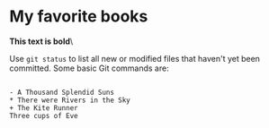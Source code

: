 # My favorite books

 **This text is bold**\

Use `git status` to list all new or modified files that haven&#39;t yet been committed.
 Some basic Git commands are:
 ```
 
- A Thousand Splendid Suns
* There were Rivers in the Sky
 + The Kite Runner
 Three cups of Eve
